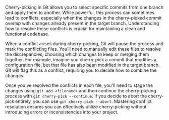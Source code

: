 Cherry-picking in Git allows you to select specific commits from one branch and apply them to another. While powerful, this process can sometimes lead to conflicts, especially when the changes in the cherry-picked commit overlap with changes already present in the target branch. Understanding how to resolve these conflicts is crucial for maintaining a clean and functional codebase.

When a conflict arises during cherry-picking, Git will pause the process and mark the conflicting files. You'll need to manually edit these files to resolve the discrepancies, choosing which changes to keep or merging them together. For example, imagine you cherry-pick a commit that modifies a configuration file, but that file has also been modified in the target branch. Git will flag this as a conflict, requiring you to decide how to combine the changes.

Once you've resolved the conflicts in each file, you'll need to stage the changes using `git add <filename>` and then continue the cherry-picking process with `git cherry-pick --continue`. If you decide to abort the cherry-pick entirely, you can use `git cherry-pick --abort`. Mastering conflict resolution ensures you can effectively utilize cherry-picking without introducing errors or inconsistencies into your project.